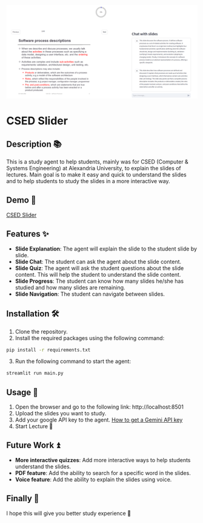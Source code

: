 ![CSED Slider](assets/cover.png)

# CSED Slider
## Description 📚
This is a study agent to help students, mainly was for CSED (Computer & Systems Engineering) at Alexandria University, to explain the slides of lectures. Main goal is to make it easy and quick to understand the slides and to help students to study the slides in a more interactive way.

## Demo 🎥
[CSED Slider](https://csed-slider.streamlit.app/)

## Features ✨
- **Slide Explanation**: The agent will explain the slide to the student slide by slide.
- **Slide Chat**: The student can ask the agent about the slide content.
- **Slide Quiz**: The agent will ask the student questions about the slide content. This will help the student to understand the slide content.
- **Slide Progress**: The student can know how many slides he/she has studied and how many slides are remaining.
- **Slide Navigation**: The student can navigate between slides.

## Installation 🛠️
1. Clone the repository.
2. Install the required packages using the following command:
```bash
pip install -r requirements.txt
```
3. Run the following command to start the agent:
```bash
streamlit run main.py
```

## Usage 🚀
1. Open the browser and go to the following link: http://localhost:8501
2. Upload the slides you want to study.
3. Add your google API key to the agent. [How to get a Gemini API key](https://youtu.be/OVnnVnLZPEo?si=Vi7EAf0nOhUeOUyK)
4. Start Lecture 🎉

## Future Work ⏫
- **More interactive quizzes**: Add more interactive ways to help students understand the slides.
- **PDF feature**: Add the ability to search for a specific word in the slides.
- **Voice feature**: Add the ability to explain the slides using voice.

## Finally 📌
I hope this will give you better study experience 🌟

